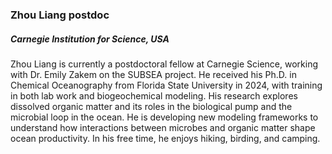 ### **Zhou Liang** postdoc
##### Carnegie Institution for Science, USA

Zhou Liang is currently a postdoctoral fellow at Carnegie Science, working with Dr. Emily Zakem on the SUBSEA project. He received his Ph.D. in Chemical Oceanography from Florida State University in 2024, with training in both lab work and biogeochemical modeling. His research explores dissolved organic matter and its roles in the biological pump and the microbial loop in the ocean. He is developing new modeling frameworks to understand how interactions between microbes and organic matter shape ocean productivity. In his free time, he enjoys hiking, birding, and camping.